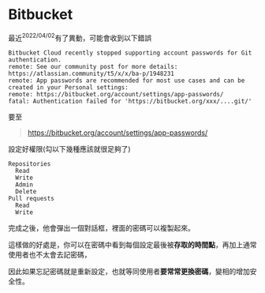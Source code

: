 # Bitbucket

最近<sup>2022/04/02</sup>有了異動，可能會收到以下錯誤

```
Bitbucket Cloud recently stopped supporting account passwords for Git authentication.
remote: See our community post for more details: https://atlassian.community/t5/x/x/ba-p/1948231
remote: App passwords are recommended for most use cases and can be created in your Personal settings:
remote: https://bitbucket.org/account/settings/app-passwords/
fatal: Authentication failed for 'https://bitbucket.org/xxx/....git/'
```

要至

> https://bitbucket.org/account/settings/app-passwords/

設定好權限(勾以下幾種應該就很足夠了)

```
Repositories
  Read
  Write
  Admin
  Delete
Pull requests
  Read
  Write
```
完成之後，他會彈出一個對話框，裡面的密碼可以複製起來。

這樣做的好處是，你可以在密碼中看到每個設定最後被**存取的時間點**，再加上通常使用者也不太會去記密碼，

因此如果忘記密碼就是重新設定，也就等同使用者**要常常更換密碼**，變相的增加安全性。
